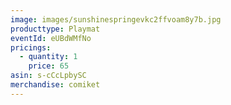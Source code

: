 ```yaml
---
image: images/sunshinespringevkc2ffvoam8y7b.jpg
producttype: Playmat
eventId: eUBdWMfNo
pricings:
  - quantity: 1
    price: 65
asin: s-cCcLpbySC
merchandise: comiket
---
```

